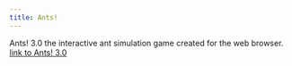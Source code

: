 ```yaml
---
title: Ants!
---
```


Ants! 3.0 the interactive ant simulation game created for the web browser. [link to Ants! 3.0](https://who-pizza.itch.io/ants-30) 
